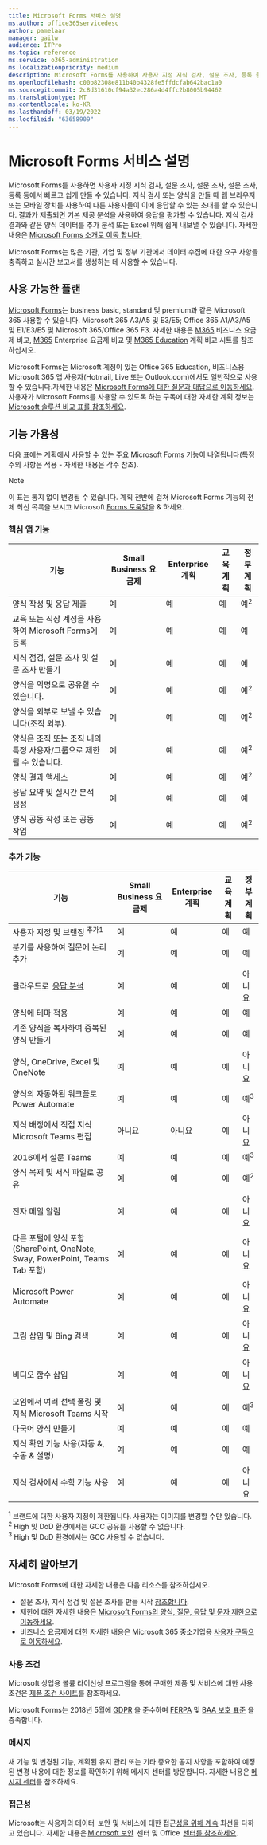 ```yaml
---
title: Microsoft Forms 서비스 설명
ms.author: office365servicedesc
author: pamelaar
manager: gailw
audience: ITPro
ms.topic: reference
ms.service: o365-administration
ms.localizationpriority: medium
description: Microsoft Forms를 사용하여 사용자 지정 지식 검사, 설문 조사, 등록 등 쉽고 빠르게 만들 수 있는 방법에 대해 자세히 알아보습니다.
ms.openlocfilehash: c00b82308e811b40b4328fe5ffdcfab642bac1a0
ms.sourcegitcommit: 2c8d31610cf94a32ec286a4d4ffc2b8005b94462
ms.translationtype: MT
ms.contentlocale: ko-KR
ms.lasthandoff: 03/19/2022
ms.locfileid: "63658909"
---
```

# <a name="microsoft-forms-service-description"></a>Microsoft Forms 서비스 설명

Microsoft Forms를 사용하면 사용자 지정 지식 검사, 설문 조사, 설문 조사, 설문 조사, 등록 등에서 빠르고 쉽게 만들 수 있습니다. 지식 검사 또는 양식을 만들 때 웹 브라우저 또는 모바일 장치를 사용하여 다른 사용자들이 이에 응답할 수 있는 초대를 할 수 있습니다. 결과가 제출되면 기본 제공 분석을 사용하여 응답을 평가할 수 있습니다. 지식 검사 결과와 같은 양식 데이터를 추가 분석 또는 Excel 위해 쉽게 내보낼 수 있습니다. 자세한 내용은 [Microsoft Forms 소개로 이동 합니다.](https://support.microsoft.com/office/introduction-to-microsoft-forms-bb1dd261-260f-49aa-9af0-d3dddcea6d69)

Microsoft Forms는 많은 기관, 기업 및 정부 기관에서 데이터 수집에 대한 요구 사항을 충족하고 실시간 보고서를 생성하는 데 사용할 수 있습니다.

## <a name="available-plans"></a>사용 가능한 플랜

[Microsoft Forms](https://forms.microsoft.com/)는 business basic, standard 및 premium과 같은 Microsoft 365 사용할 수 있습니다. Microsoft 365 A3/A5 및 E3/E5; Office 365 A1/A3/A5 및 E1/E3/E5 및 Microsoft 365/Office 365 F3. 자세한 내용은 [M365](https://query.prod.cms.rt.microsoft.com/cms/api/am/binary/RWEBAF) 비즈니스 요금제 비교, [M365](https://nam06.safelinks.protection.outlook.com/?url=https%3A%2F%2Faka.ms%2FM365EnterprisePlans&data=04%7C01%7Cv-annhem%40microsoft.com%7C79c2f1a8e8ac4f886ba108d94e0fcc77%7C72f988bf86f141af91ab2d7cd011db47%7C1%7C0%7C637626652025884338%7CUnknown%7CTWFpbGZsb3d8eyJWIjoiMC4wLjAwMDAiLCJQIjoiV2luMzIiLCJBTiI6Ik1haWwiLCJXVCI6Mn0%3D%7C1000&sdata=de4WVBq68C4IWCQXw9j64EnYwcX6W9ubh7NgTojH%2Fwk%3D&reserved=0) Enterprise 요금제 비교 및 [M365 Education](https://aka.ms/M365EduPlans) 계획 비교 시트를 참조하십시오.

Microsoft Forms는 Microsoft 계정이 있는 [](https://www.microsoft.com/education/products/office/default.aspx) Office 365 Education, 비즈니스용 Microsoft 365 앱 사용자(Hotmail, Live 또는 Outlook.com)에서도 일반적으로 사용할 수 있습니다.자세한 내용은 [Microsoft Forms에 대한 질문과 대답으로 이동하세요](https://support.microsoft.com/office/frequently-asked-questions-about-microsoft-forms-495c4242-6102-40a0-add8-df05ed6af61c). 사용자가 Microsoft Forms를 사용할 수 있도록 하는 구독에 대한 자세한 계획 정보는 [Microsoft 솔루션 비교 표를 참조하세요](https://go.microsoft.com/fwlink/?linkid=2139145).

## <a name="feature-availability"></a>기능 가용성

다음 표에는 계획에서 사용할 수 있는 주요 Microsoft Forms 기능이 나열됩니다(특정 주의 사항은 적용 - 자세한 내용은 각주 참조).

> [!NOTE]
> 이 표는 통지 없이 변경될 수 있습니다. 계획 전반에 걸쳐 Microsoft Forms 기능의 전체 최신 목록을 보시고 Microsoft [Forms 도움말](https://support.office.com/forms)을 & 하세요.

### <a name="core-app-functionality"></a>핵심 앱 기능

| 기능 | Small Business 요금제 | Enterprise 계획 | 교육 계획 | 정부 계획 |
| --- | --- | --- | --- | --- |
| 양식 작성 및 응답 제출 | 예 | 예 | 예 | 예<sup>2</sup> |
| 교육 또는 직장 계정을 사용하여 Microsoft Forms에 등록 | 예 | 예 | 예 | 예 |
| 지식 점검, 설문 조사 및 설문 조사 만들기 | 예 | 예 | 예 | 예 |
| 양식을 익명으로 공유할 수 있습니다. | 예 | 예 | 예 | 예<sup>2</sup> |
| 양식을 외부로 보낼 수 있습니다(조직 외부). | 예 | 예 | 예 | 예<sup>2</sup> |
| 양식은 조직 또는 조직 내의 특정 사용자/그룹으로 제한될 수 있습니다. | 예 | 예 | 예 | 예<sup>2</sup> |
| 양식 결과 액세스 | 예 | 예 | 예 | 예<sup>2</sup> |
| 응답 요약 및 실시간 분석 생성 | 예 | 예 | 예 | 예 |
| 양식 공동 작성 또는 공동 작업 | 예 | 예 | 예 | 예<sup>2</sup> |

### <a name="additional-functionality"></a>추가 기능

| 기능 | Small Business 요금제 | Enterprise 계획 | 교육 계획 | 정부 계획 |
| --- | --- | --- | --- | --- |
| 사용자 지정 및 브랜징 <sup>추가1</sup> | 예 | 예 | 예 | 예 |
| 분기를 사용하여 질문에 논리 추가 | 예 | 예 | 예 | 예 |
| 클라우드로  [응답 분석](https://support.microsoft.com/office/5c8b89aa-eee3-4ac2-8377-55f2bcf986af) | 예 | 예 | 예 | 아니요 |
| 양식에 테마 적용 | 예 | 예 | 예 | 예 |
| 기존 양식을 복사하여 중복된 양식 만들기 | 예 | 예 | 예 | 예 |
| 양식, OneDrive, Excel 및 OneNote | 예 | 예 | 예 | 아니요 |
| 양식의 자동화된 워크플로 Power Automate | 예 | 예 | 예 | 예<sup>3</sup> |
| 지식 배정에서 직접 지식 Microsoft Teams 편집 | 아니요 | 아니요 | 예 | 아니요 |
| 2016에서 설문 Teams | 예 | 예 | 예 | 예<sup>3</sup> |
| 양식 복제 및 서식 파일로 공유 | 예 | 예 | 예 | 예<sup>2</sup> |
| 전자 메일 알림 | 예 | 예 | 예 | 아니요 |
| 다른 포털에 양식 포함(SharePoint, OneNote, Sway, PowerPoint, Teams Tab 포함) | 예 | 예 | 예 | 아니요 |
| Microsoft Power Automate  | 예 | 예 | 예 | 아니요 |
| 그림 삽입 및 Bing 검색  | 예 | 예 | 예 | 아니요 |
| 비디오 함수 삽입  | 예 | 예 | 예 | 아니요 |
| 모임에서 여러 선택 폴링 및 지식 Microsoft Teams 시작 | 예 | 예 | 예 | 예<sup>3</sup> |
| 다국어 양식 만들기 | 예 | 예 | 예 | 예 |
| 지식 확인 기능 사용(자동 &, 수동 & 설명) | 예 | 예 | 예 | 예 |
| 지식 검사에서 수학 기능 사용 | 예 | 예 | 예 | 아니요 |

<sup>1</sup> 브랜드에 대한 사용자 지정이 제한됩니다. 사용자는 이미지를 변경할 수만 있습니다.<br> <sup>2</sup> High 및 DoD 환경에서는 GCC 공유를 사용할 수 없습니다.<br/>
<sup>3</sup> High 및 DoD 환경에서는 GCC 사용할 수 없습니다.

## <a name="learn-more"></a>자세히 알아보기

Microsoft Forms에 대한 자세한 내용은 다음 리소스를 참조하십시오.

- 설문 조사, 지식 점검 및 설문 조사를 만들 시작 [참조합니다](https://forms.office.com).
- 제한에 대한 자세한 내용은 [Microsoft Forms의 양식, 질문, 응답 및 문자 제한으로 이동하세요](https://support.microsoft.com/office/form-question-response-and-character-limits-in-microsoft-forms-ec15323d-92a4-4c33-bf88-3fdb9e5b5fea).
- 비즈니스 요금제에 대한 자세한 내용은 Microsoft 365 중소기업용 [사용자 구독으로 이동하세요](https://aka.ms/M365BusinessPlans).

### <a name="licensing-terms"></a>사용 조건

Microsoft 상업용 볼륨 라이선싱 프로그램을 통해 구매한 제품 및 서비스에 대한 사용 조건은 [제품 조건 사이트](https://www.microsoft.com/licensing/terms/)를 참조하세요.

Microsoft Forms는 2018년 5월에 [GDPR](/microsoft-365/compliance/gdpr-dsr-office365) 을 준수하며 [FERPA](https://www.microsoft.com/trustcenter/compliance/ferpa) 및 [BAA 보호 표준](https://www.microsoft.com/TrustCenter/Compliance/HIPAA) 을 충족합니다.

### <a name="messaging"></a>메시지

새 기능 및 변경된 기능, 계획된 유지 관리 또는 기타 중요한 공지 사항을 포함하여 예정된 변경 내용에 대한 정보를 확인하기 위해 메시지 센터를 방문합니다. 자세한 내용은 [메시지 센터](/microsoft-365/admin/manage/message-center)를 참조하세요.

### <a name="accessibility"></a>접근성

Microsoft는 사용자의 데이터  보안 및 서비스에 대한 접근[성을 위해 계속](https://www.microsoft.com/trust-center/compliance/accessibility) 최선을 다하고 있습니다. 자세한 내용은 [Microsoft 보안](https://www.microsoft.com/trust-center)  센터 및 Office  [센터를 참조하세요](https://support.office.com/article/ecab0fcf-d143-4fe8-a2ff-6cd596bddc6d).
